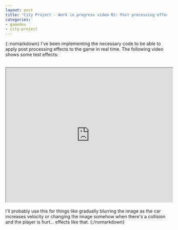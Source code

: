 ```yaml
---
layout: post
title: "City Project - Work in progress video 02: Post processing effects"
categories:
- gamedev
- city-project
---
```


{::nomarkdown}
I've been implementing the necessary code to be able to apply post processing effects to the game in real time. The following video shows some test effects:<br /><br /><div style="text-align: center;"><iframe height="420" src="http://www.youtube.com/embed/46ZDnUHPV9k" width="520"></iframe></div><br />I'll probably use this for things like gradually blurring the image as the car increases velocity or changing the image somehow when there's a collision and the player is hurt... effects like that.
{:/nomarkdown}